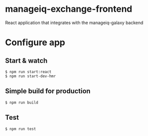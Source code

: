 # manageiq-exchange-frontend
React application that integrates with the manageiq-galaxy backend

# Configure app


## Start & watch

    $ npm run start:react
    $ npm run start-dev-hmr
## Simple build for production

    $ npm run build
## Test
    $ npm run test